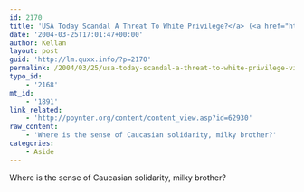 ```yaml
---
id: 2170
title: 'USA Today Scandal A Threat To White Privilege?</a> (<a href="http://www.randomwalks.com/">via'
date: '2004-03-25T17:01:47+00:00'
author: Kellan
layout: post
guid: 'http://lm.quxx.info/?p=2170'
permalink: /2004/03/25/usa-today-scandal-a-threat-to-white-privilege-via/
typo_id:
    - '2168'
mt_id:
    - '1891'
link_related:
    - 'http://poynter.org/content/content_view.asp?id=62930'
raw_content:
    - 'Where is the sense of Caucasian solidarity, milky brother?'
categories:
    - Aside
---
```


Where is the sense of Caucasian solidarity, milky brother?